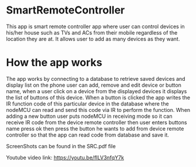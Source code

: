 # SmartRemoteController
This app is smart remote controller app where user can control devices in his/her house such as
TVs and ACs from their mobile regardless of the location they are at. It allows user to add as
many devices as they want.

# How the app works
The app works by connecting to a database to retrieve saved devices and display list on the
phone user can add, remove and edit device or button name, when a user click on a device
from the displayed devices it displays the list of buttons of this device. When a button is clicked
the app writes the IR function code of this particular device in the database where the
nodeMCU can read and send this code via IR to perform the function. When adding a new
button user puts nodeMCU in receiving mode so it can receive IR code from the device remote
controller then user enters buttons name press ok then press the button he wants to add from
device remote controller so that the app can read code from database and save it.

ScreenShots can be found in the SRC.pdf file 

Youtube video link: https://youtu.be/fILV3nfqY7k
